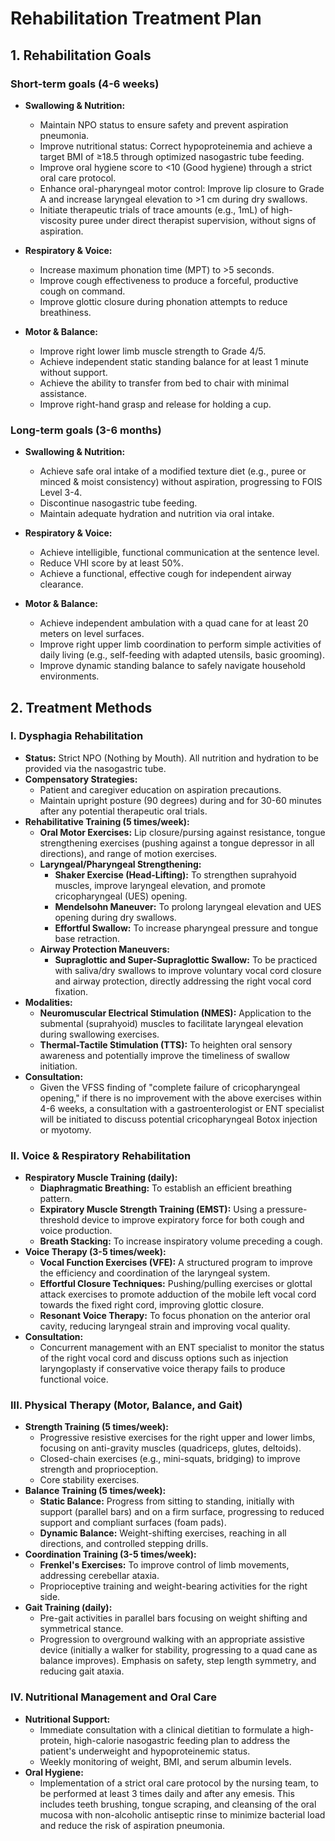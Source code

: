 # Rehabilitation Treatment Plan

## 1. Rehabilitation Goals

### Short-term goals (4-6 weeks)

*   **Swallowing & Nutrition:**
    *   Maintain NPO status to ensure safety and prevent aspiration pneumonia.
    *   Improve nutritional status: Correct hypoproteinemia and achieve a target BMI of ≥18.5 through optimized nasogastric tube feeding.
    *   Improve oral hygiene score to <10 (Good hygiene) through a strict oral care protocol.
    *   Enhance oral-pharyngeal motor control: Improve lip closure to Grade A and increase laryngeal elevation to >1 cm during dry swallows.
    *   Initiate therapeutic trials of trace amounts (e.g., 1mL) of high-viscosity puree under direct therapist supervision, without signs of aspiration.

*   **Respiratory & Voice:**
    *   Increase maximum phonation time (MPT) to >5 seconds.
    *   Improve cough effectiveness to produce a forceful, productive cough on command.
    *   Improve glottic closure during phonation attempts to reduce breathiness.

*   **Motor & Balance:**
    *   Improve right lower limb muscle strength to Grade 4/5.
    *   Achieve independent static standing balance for at least 1 minute without support.
    *   Achieve the ability to transfer from bed to chair with minimal assistance.
    *   Improve right-hand grasp and release for holding a cup.

### Long-term goals (3-6 months)

*   **Swallowing & Nutrition:**
    *   Achieve safe oral intake of a modified texture diet (e.g., puree or minced & moist consistency) without aspiration, progressing to FOIS Level 3-4.
    *   Discontinue nasogastric tube feeding.
    *   Maintain adequate hydration and nutrition via oral intake.

*   **Respiratory & Voice:**
    *   Achieve intelligible, functional communication at the sentence level.
    *   Reduce VHI score by at least 50%.
    *   Achieve a functional, effective cough for independent airway clearance.

*   **Motor & Balance:**
    *   Achieve independent ambulation with a quad cane for at least 20 meters on level surfaces.
    *   Improve right upper limb coordination to perform simple activities of daily living (e.g., self-feeding with adapted utensils, basic grooming).
    *   Improve dynamic standing balance to safely navigate household environments.

## 2. Treatment Methods

### I. Dysphagia Rehabilitation

*   **Status:** Strict NPO (Nothing by Mouth). All nutrition and hydration to be provided via the nasogastric tube.
*   **Compensatory Strategies:**
    *   Patient and caregiver education on aspiration precautions.
    *   Maintain upright posture (90 degrees) during and for 30-60 minutes after any potential therapeutic oral trials.
*   **Rehabilitative Training (5 times/week):**
    *   **Oral Motor Exercises:** Lip closure/pursing against resistance, tongue strengthening exercises (pushing against a tongue depressor in all directions), and range of motion exercises.
    *   **Laryngeal/Pharyngeal Strengthening:**
        *   **Shaker Exercise (Head-Lifting):** To strengthen suprahyoid muscles, improve laryngeal elevation, and promote cricopharyngeal (UES) opening.
        *   **Mendelsohn Maneuver:** To prolong laryngeal elevation and UES opening during dry swallows.
        *   **Effortful Swallow:** To increase pharyngeal pressure and tongue base retraction.
    *   **Airway Protection Maneuvers:**
        *   **Supraglottic and Super-Supraglottic Swallow:** To be practiced with saliva/dry swallows to improve voluntary vocal cord closure and airway protection, directly addressing the right vocal cord fixation.
*   **Modalities:**
    *   **Neuromuscular Electrical Stimulation (NMES):** Application to the submental (suprahyoid) muscles to facilitate laryngeal elevation during swallowing exercises.
    *   **Thermal-Tactile Stimulation (TTS):** To heighten oral sensory awareness and potentially improve the timeliness of swallow initiation.
*   **Consultation:**
    *   Given the VFSS finding of "complete failure of cricopharyngeal opening," if there is no improvement with the above exercises within 4-6 weeks, a consultation with a gastroenterologist or ENT specialist will be initiated to discuss potential cricopharyngeal Botox injection or myotomy.

### II. Voice & Respiratory Rehabilitation

*   **Respiratory Muscle Training (daily):**
    *   **Diaphragmatic Breathing:** To establish an efficient breathing pattern.
    *   **Expiratory Muscle Strength Training (EMST):** Using a pressure-threshold device to improve expiratory force for both cough and voice production.
    *   **Breath Stacking:** To increase inspiratory volume preceding a cough.
*   **Voice Therapy (3-5 times/week):**
    *   **Vocal Function Exercises (VFE):** A structured program to improve the efficiency and coordination of the laryngeal system.
    *   **Effortful Closure Techniques:** Pushing/pulling exercises or glottal attack exercises to promote adduction of the mobile left vocal cord towards the fixed right cord, improving glottic closure.
    *   **Resonant Voice Therapy:** To focus phonation on the anterior oral cavity, reducing laryngeal strain and improving vocal quality.
*   **Consultation:**
    *   Concurrent management with an ENT specialist to monitor the status of the right vocal cord and discuss options such as injection laryngoplasty if conservative voice therapy fails to produce functional voice.

### III. Physical Therapy (Motor, Balance, and Gait)

*   **Strength Training (5 times/week):**
    *   Progressive resistive exercises for the right upper and lower limbs, focusing on anti-gravity muscles (quadriceps, glutes, deltoids).
    *   Closed-chain exercises (e.g., mini-squats, bridging) to improve strength and proprioception.
    *   Core stability exercises.
*   **Balance Training (5 times/week):**
    *   **Static Balance:** Progress from sitting to standing, initially with support (parallel bars) and on a firm surface, progressing to reduced support and compliant surfaces (foam pads).
    *   **Dynamic Balance:** Weight-shifting exercises, reaching in all directions, and controlled stepping drills.
*   **Coordination Training (3-5 times/week):**
    *   **Frenkel's Exercises:** To improve control of limb movements, addressing cerebellar ataxia.
    *   Proprioceptive training and weight-bearing activities for the right side.
*   **Gait Training (daily):**
    *   Pre-gait activities in parallel bars focusing on weight shifting and symmetrical stance.
    *   Progression to overground walking with an appropriate assistive device (initially a walker for stability, progressing to a quad cane as balance improves). Emphasis on safety, step length symmetry, and reducing gait ataxia.

### IV. Nutritional Management and Oral Care

*   **Nutritional Support:**
    *   Immediate consultation with a clinical dietitian to formulate a high-protein, high-calorie nasogastric feeding plan to address the patient's underweight and hypoproteinemic status.
    *   Weekly monitoring of weight, BMI, and serum albumin levels.
*   **Oral Hygiene:**
    *   Implementation of a strict oral care protocol by the nursing team, to be performed at least 3 times daily and after any emesis. This includes teeth brushing, tongue scraping, and cleansing of the oral mucosa with non-alcoholic antiseptic rinse to minimize bacterial load and reduce the risk of aspiration pneumonia.
